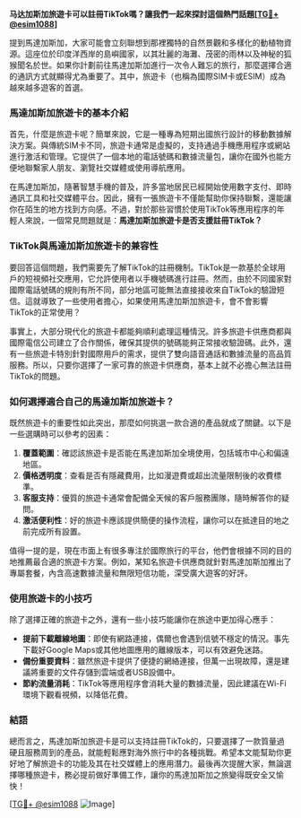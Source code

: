 **马达加斯加旅遊卡可以註冊TikTok嗎？讓我們一起來探討這個熱門話題[[TG💪+ @esim1088](https://t.me/s/esim1088)]**

提到馬達加斯加，大家可能會立刻聯想到那裡獨特的自然景觀和多樣化的動植物資源。這座位於印度洋西岸的島嶼國家，以其壯麗的海灘、茂密的雨林以及神秘的狐猴聞名於世。如果你計劃前往馬達加斯加進行一次令人難忘的旅行，那麼選擇合適的通訊方式就顯得尤為重要了。其中，旅遊卡（也稱為國際SIM卡或ESIM）成為越來越多遊客的首選。

### 馬達加斯加旅遊卡的基本介紹

首先，什麼是旅遊卡呢？簡單來說，它是一種專為短期出國旅行設計的移動數據解決方案。與傳統SIM卡不同，旅遊卡通常是虛擬的，支持通過手機應用程序或網站進行激活和管理。它提供了一個本地的電話號碼和數據流量包，讓你在國外也能方便地聯繫家人朋友、瀏覽社交媒體或使用導航應用。

在馬達加斯加，隨著智慧手機的普及，許多當地居民已經開始使用數字支付、即時通訊工具和社交媒體平台。因此，擁有一張旅遊卡不僅能幫助你保持聯繫，還能讓你在陌生的地方找到方向感。不過，對於那些習慣於使用TikTok等應用程序的年輕人來說，一個常見問題就是：**馬達加斯加旅遊卡是否支援註冊TikTok？**

### TikTok與馬達加斯加旅遊卡的兼容性

要回答這個問題，我們需要先了解TikTok的註冊機制。TikTok是一款基於全球用戶的短視頻社交應用，它允許使用者以手機號碼進行註冊。然而，由於不同國家對國際電話號碼的規則有所不同，部分地區可能無法直接接收來自TikTok的驗證短信。這就導致了一些使用者擔心，如果使用馬達加斯加旅遊卡，會不會影響TikTok的正常使用？

事實上，大部分現代化的旅遊卡都能夠順利處理這種情況。許多旅遊卡供應商都與國際電信公司建立了合作關係，確保其提供的號碼能夠正常接收驗證碼。此外，還有一些旅遊卡特別針對國際用戶的需求，提供了雙向語音通話和數據流量的高品質服務。所以，只要你選擇了一家可靠的旅遊卡供應商，基本上就不必擔心無法註冊TikTok的問題。

### 如何選擇適合自己的馬達加斯加旅遊卡？

既然旅遊卡的重要性如此突出，那麼如何挑選一款合適的產品就成了關鍵。以下是一些選購時可以參考的因素：

1. **覆蓋範圍**：確認該旅遊卡是否能在馬達加斯加全境使用，包括城市中心和偏遠地區。
2. **價格透明度**：查看是否有隱藏費用，比如漫遊費或超出流量限制後的收費標準。
3. **客服支持**：優質的旅遊卡通常會配備全天候的客戶服務團隊，隨時解答你的疑問。
4. **激活便利性**：好的旅遊卡應該提供簡便的操作流程，讓你可以在抵達目的地之前完成所有設置。

值得一提的是，現在市面上有很多專注於國際旅行的平台，他們會根據不同的目的地推薦最合適的旅遊卡方案。例如，某知名旅遊卡供應商就針對馬達加斯加推出了專屬套餐，內含高速數據流量和無限短信功能，深受廣大遊客的好評。

### 使用旅遊卡的小技巧

除了選擇正確的旅遊卡之外，還有一些小技巧能讓你在旅途中更加得心應手：

- **提前下載離線地圖**：即使有網路連接，偶爾也會遇到信號不穩定的情況。事先下載好Google Maps或其他地圖應用的離線版本，可以有效避免迷路。
- **備份重要資料**：雖然旅遊卡提供了便捷的網絡連接，但萬一出現故障，還是建議將重要的文件存儲到雲端或者USB設備中。
- **節約流量消耗**：TikTok等應用程序會消耗大量的數據流量，因此建議在Wi-Fi環境下觀看視頻，以降低花費。

### 結語

總而言之，馬達加斯加旅遊卡是可以支持註冊TikTok的，只要選擇了一款質量過硬且服務周到的產品，就能輕鬆應對海外旅行中的各種挑戰。希望本文能幫助你更好地了解旅遊卡的功能及其在社交媒體上的應用潛力。最後再次提醒大家，無論選擇哪種旅遊卡，務必提前做好準備工作，讓你的馬達加斯加之旅變得既安全又愉快！

[[TG💪+ @esim1088](https://t.me/s/esim1088) ![Image](https://i.postimg.cc/4NQfJmqS/Snipaste-2025-05-13-00-14-12.png)]